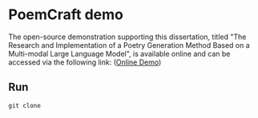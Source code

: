 # PoemCraft demo
The open-source demonstration supporting this dissertation, titled "The Research and Implementation of a Poetry Generation Method Based on a Multi-modal Large Language Model", is available online and can be accessed via the following link:
([Online Demo](https://www.deepl.com/en/translator))

## Run
 ```
git clone 
 ```
